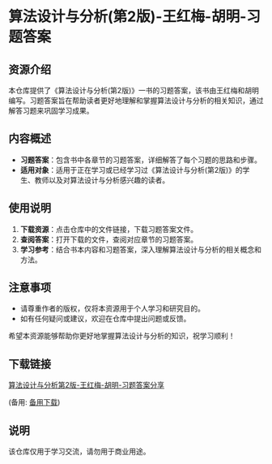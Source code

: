 # 算法设计与分析(第2版)-王红梅-胡明-习题答案

## 资源介绍

本仓库提供了《算法设计与分析(第2版)》一书的习题答案，该书由王红梅和胡明编写。习题答案旨在帮助读者更好地理解和掌握算法设计与分析的相关知识，通过解答习题来巩固学习成果。

## 内容概述

- **习题答案**：包含书中各章节的习题答案，详细解答了每个习题的思路和步骤。
- **适用对象**：适用于正在学习或已经学习过《算法设计与分析(第2版)》的学生、教师以及对算法设计与分析感兴趣的读者。

## 使用说明

1. **下载资源**：点击仓库中的文件链接，下载习题答案文件。
2. **查阅答案**：打开下载的文件，查阅对应章节的习题答案。
3. **学习参考**：结合书本内容和习题答案，深入理解算法设计与分析的相关概念和方法。

## 注意事项

- 请尊重作者的版权，仅将本资源用于个人学习和研究目的。
- 如有任何疑问或建议，欢迎在仓库中提出问题或反馈。

希望本资源能够帮助你更好地掌握算法设计与分析的知识，祝学习顺利！

## 下载链接
[算法设计与分析第2版-王红梅-胡明-习题答案分享](https://pan.quark.cn/s/4788e39f1923) 

(备用: [备用下载](https://pan.baidu.com/s/1q6jgL4lDwHGw0QHU_y8cug?pwd=1234))

## 说明

该仓库仅用于学习交流，请勿用于商业用途。
